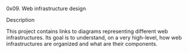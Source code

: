 0x09. Web infrastructure design

Description

This project contains links to diagrams representing different web infrastructures. Its goal is to understand, on a very high-level, how web infrastructures are organized and what are their components.
